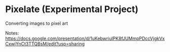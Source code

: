 # Pixelate (Experimental Project)
Converting images to pixel art

Notes: https://docs.google.com/presentation/d/1uKebwriulPK8fJUMmpPDccVjgkVxCxwjYnCt3TTQBsM/edit?usp=sharing
